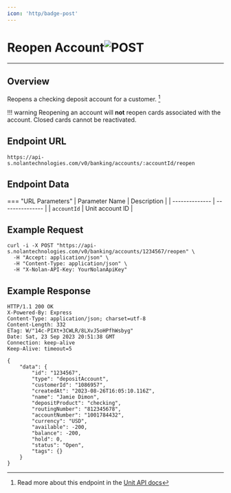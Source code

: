 ```yaml
---
icon: 'http/badge-post'
---
```


<h1 class=article-title>Reopen Account<img class="article-title-image" src="/assets/images/badge-post.svg" alt="POST"/></h1>

---

## Overview
Reopens a checking deposit account for a customer. [^ 1]

!!! warning
    Reopening an account will <b>not</b> reopen cards associated with the account. Closed cards cannot be reactivated.

## Endpoint URL
`https://api-s.nolantechnologies.com/v0/banking/accounts/:accountId/reopen`

## Endpoint Data
=== "URL Parameters"
    | Parameter Name | Description     |
    | -------------- | --------------- |
    | `accountId`    | Unit account ID |

## Example Request
```text
curl -i -X POST "https://api-s.nolantechnologies.com/v0/banking/accounts/1234567/reopen" \
  -H "Accept: application/json" \
  -H "Content-Type: application/json" \
  -H "X-Nolan-API-Key: YourNolanApiKey"
```

## Example Response
```text
HTTP/1.1 200 OK
X-Powered-By: Express
Content-Type: application/json; charset=utf-8
Content-Length: 332
ETag: W/"14c-PIXt+3CWLR/8LXvJ5oHPfhWsbyg"
Date: Sat, 23 Sep 2023 20:51:38 GMT
Connection: keep-alive
Keep-Alive: timeout=5

{
    "data": {
        "id": "1234567",
        "type": "depositAccount",
        "customerId": "1086957",
        "createdAt": "2023-08-26T16:05:10.116Z",
        "name": "Jamie Dimon",
        "depositProduct": "checking",
        "routingNumber": "812345678",
        "accountNumber": "1001784432",
        "currency": "USD",
        "available": -200,
        "balance": -200,
        "hold": 0,
        "status": "Open",
        "tags": {}
    }
}
```

[^ 1]: Read more about this endpoint in the <a target="_blank" rel="noopener noreferrer" href="https://docs.unit.co/deposit-accounts#reopen-account">Unit API docs</a>
